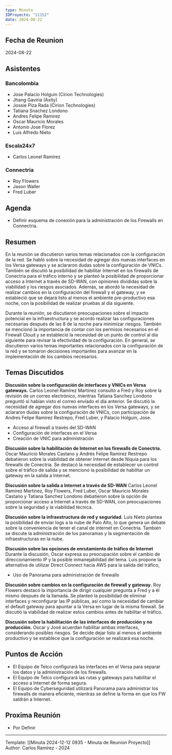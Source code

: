 ```yaml
---
type: Minuta
IDProyecto: "11152"
date: 2024-08-22
---
```


## Fecha de Reunion
2024-08-22

## Asistentes

### Bancolombia
* Jose Palacio Holguin (Cirion Technologies)
* Jhang Gaviria (Axity)
* Jossie Piza Rada (Cirion Technologies)
* Tatiana Snachez Londono
* Andres Felipe Ramirez
* Oscar Mauricio Morales
* Antonio Jose Florez
* Luis Alfredo Nieto
### Escala24x7
- Carlos Leonel Ramírez
### Connectria
- Roy Flowers
- Jason Waller
- Fred Luber

## Agenda
* Definir esquema de conexión para la administración de los Firewalls en Connectria.
## Resumen

En la reunión se discutieron varios temas relacionados con la configuración de la red. Se habló sobre la necesidad de agregar dos nuevas interfaces en los Versa gateways y se aclararon dudas sobre la configuración de VNICs. También se discutió la posibilidad de habilitar Internet en los firewalls de Conectria para el tráfico interno y se planteó la posibilidad de proporcionar acceso a Internet a través de SD-WAN, con opiniones divididas sobre la viabilidad y los riesgos asociados. Además, se abordó la necesidad de realizar cambios en la configuración del firewall y el gateway, y se estableció que se dejará listo al menos el ambiente pre-productivo esa noche, con la posibilidad de realizar pruebas al día siguiente.

Durante la reunión, se discutieron preocupaciones sobre el impacto potencial en la infraestructura y se acordó realizar las configuraciones necesarias después de las 8 de la noche para minimizar riesgos. También se mencionó la importancia de contar con los permisos necesarios en el Firewall Cloud y se estableció la necesidad de un punto de control al día siguiente para revisar la efectividad de la configuración. En general, se discutieron varios temas importantes relacionados con la configuración de la red y se tomaron decisiones importantes para avanzar en la implementación de los cambios necesarios.

## Temas Discutidos

**Discusión sobre la configuración de interfaces y VNICs en Versa gateways.**
Carlos Leonel Ramirez Martinez consultó a Fred y Roy sobre la revisión de un correo electrónico, mientras Tatiana Sanchez Londono preguntó si habían visto el correo enviado el día anterior. Se discutió la necesidad de agregar dos nuevas interfaces en los Versa gateways, y se aclararon dudas sobre la configuración de VNICs, con participación de Andres Felipe Ramirez Restrepo, Fred Luber, y Palacio Holguin, Jose.
* Acceso al firewall a través del SD-WAN
* Configuración de interfaces en el Versa
* Creación de VNIC para administración

**Discusión sobre la habilitación de Internet en los firewalls de Conectria.**
Oscar Mauricio Morales Castano y Andrés Felipe Ramirez Restrepo debatieron sobre la viabilidad de obtener Internet desde Niquia para los firewalls de Conectria. Se destacó la necesidad de establecer un control sobre el tráfico de salida y se mencionó la posibilidad de habilitar un gateway en la salida a Internet.

**Discusión sobre la salida a Internet a través de SD-WAN**
Carlos Leonel Ramirez Martinez, Roy Flowers, Fred Luber, Oscar Mauricio Morales Castano y Tatiana Sanchez Londono debatieron sobre la opción de proporcionar acceso a Internet a través de SD-WAN, con preocupaciones sobre la seguridad y la viabilidad técnica.

**Discusión sobre la infraestructura de red y seguridad.**
Luis Nieto plantea la posibilidad de enviar logs a la nube de Palo Alto, lo que genera un debate sobre la conveniencia de tener el canal de internet en Conectria. También se discute la administración de los panoramas y la segmentación de infraestructuras en la nube.

**Discusión sobre las opciones de enrutamiento de tráfico de Internet**
Durante la discusión, Oscar expresa su preocupación sobre el cambio de direccionamiento IP y la posible inmanejabilidad del tema. Luis propone la alternativa de utilizar Direct Connect hacia AWS para la salida del tráfico, 
* Uso de Panorama para administración de firewalls

**Discusión sobre cambios en la configuración de firewall y gateway.**
Roy Flowers destacó la importancia de dirigir cualquier pregunta a Fred y a él mismo después de la llamada. Se planteó la posibilidad de eliminar interfaces y reconfigurar las IP públicas, así como la necesidad de cambiar el default gateway para apuntar a la Versa en lugar de la misma firewall. Se discutió la viabilidad de realizar estos cambios antes de habilitar el tráfico.

**Discusión sobre la habilitación de las interfaces de producción y no producción.**
Oscar y José acuerdan habilitar ambas interfaces, considerando posibles riesgos. Se decide dejar listo al menos el ambiente productivo y se establece que la configuración se realizará esa noche.

## Puntos de Acción
* El Equipo de Telco configurará las interfaces en el Versa para separar los datos y la administración de los firewalls.
* El Equipo de Telco configurará las rutas y gateways para habilitar el acceso a Internet de forma segura.
* El Equipo de Cyberseguridad utilizará Panorama para administrar los firewalls de manera eficiente, mientras se define la forma en que los FW saldrán a Internet.


## Proxima Reunión
*   Por Definir

---
Template: [[Minuta 2024-12-12 0935 - Minuta de Reunion Proyecto]]
Author: Carlos Ramírez - 2024

